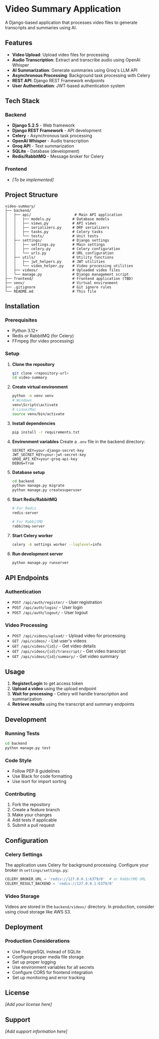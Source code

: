 # Video Summary Application

A Django-based application that processes video files to generate transcripts and summaries using AI.

## Features

- **Video Upload**: Upload video files for processing
- **Audio Transcription**: Extract and transcribe audio using OpenAI Whisper
- **AI Summarization**: Generate summaries using Groq's LLM API
- **Asynchronous Processing**: Background task processing with Celery
- **REST API**: Django REST Framework endpoints
- **User Authentication**: JWT-based authentication system

## Tech Stack

### Backend

- **Django 5.2.5** - Web framework
- **Django REST Framework** - API development
- **Celery** - Asynchronous task processing
- **OpenAI Whisper** - Audio transcription
- **Groq API** - Text summarization
- **SQLite** - Database (development)
- **Redis/RabbitMQ** - Message broker for Celery

### Frontend

- _[To be implemented]_

## Project Structure

```
video-summary/
├── backend/
│   ├── api/                    # Main API application
│   │   ├── models.py          # Database models
│   │   ├── views.py           # API views
│   │   ├── serializers.py     # DRF serializers
│   │   ├── tasks.py           # Celery tasks
│   │   └── tests/             # Unit tests
│   ├── settings/              # Django settings
│   │   ├── settings.py        # Main settings
│   │   ├── celery.py          # Celery configuration
│   │   └── urls.py            # URL configuration
│   ├── utils/                 # Utility functions
│   │   ├── jwt_helpers.py     # JWT utilities
│   │   └── video_helper.py    # Video processing utilities
│   ├── videos/                # Uploaded video files
│   └── manage.py              # Django management script
├── frontend/                  # Frontend application (TBD)
├── venv/                      # Virtual environment
├── .gitignore                 # Git ignore rules
└── README.md                  # This file
```

## Installation

### Prerequisites

- Python 3.12+
- Redis or RabbitMQ (for Celery)
- FFmpeg (for video processing)

### Setup

1. **Clone the repository**

   ```bash
   git clone <repository-url>
   cd video-summary
   ```

2. **Create virtual environment**

   ```bash
   python -m venv venv
   # Windows
   venv\Scripts\activate
   # Linux/Mac
   source venv/bin/activate
   ```

3. **Install dependencies**

   ```bash
   pip install -r requirements.txt
   ```

4. **Environment variables**
   Create a `.env` file in the backend directory:

   ```env
   SECRET_KEY=your-django-secret-key
   JWT_SECRET_KEY=your-jwt-secret-key
   GROQ_API_KEY=your-groq-api-key
   DEBUG=True
   ```

5. **Database setup**

   ```bash
   cd backend
   python manage.py migrate
   python manage.py createsuperuser
   ```

6. **Start Redis/RabbitMQ**

   ```bash
   # For Redis
   redis-server

   # For RabbitMQ
   rabbitmq-server
   ```

7. **Start Celery worker**

   ```bash
   celery -A settings worker --loglevel=info
   ```

8. **Run development server**
   ```bash
   python manage.py runserver
   ```

## API Endpoints

### Authentication

- `POST /api/auth/register/` - User registration
- `POST /api/auth/login/` - User login
- `POST /api/auth/logout/` - User logout

### Video Processing

- `POST /api/videos/upload/` - Upload video for processing
- `GET /api/videos/` - List user's videos
- `GET /api/videos/{id}/` - Get video details
- `GET /api/videos/{id}/transcript/` - Get video transcript
- `GET /api/videos/{id}/summary/` - Get video summary

## Usage

1. **Register/Login** to get access token
2. **Upload a video** using the upload endpoint
3. **Wait for processing** - Celery will handle transcription and summarization
4. **Retrieve results** using the transcript and summary endpoints

## Development

### Running Tests

```bash
cd backend
python manage.py test
```

### Code Style

- Follow PEP 8 guidelines
- Use Black for code formatting
- Use isort for import sorting

### Contributing

1. Fork the repository
2. Create a feature branch
3. Make your changes
4. Add tests if applicable
5. Submit a pull request

## Configuration

### Celery Settings

The application uses Celery for background processing. Configure your broker in `settings/settings.py`:

```python
CELERY_BROKER_URL = 'redis://127.0.0.1:6379/0'  # or RabbitMQ URL
CELERY_RESULT_BACKEND = 'redis://127.0.0.1:6379/0'
```

### Video Storage

Videos are stored in the `backend/videos/` directory. In production, consider using cloud storage like AWS S3.

## Deployment

### Production Considerations

- Use PostgreSQL instead of SQLite
- Configure proper media file storage
- Set up proper logging
- Use environment variables for all secrets
- Configure CORS for frontend integration
- Set up monitoring and error tracking

## License

_[Add your license here]_

## Support

_[Add support information here]_
